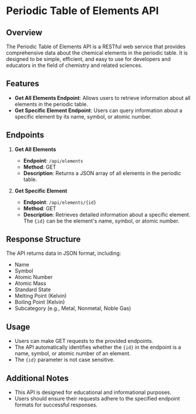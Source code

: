 # Periodic Table of Elements API

## Overview
The Periodic Table of Elements API is a RESTful web service that provides comprehensive data about the chemical elements in the periodic table. It is designed to be simple, efficient, and easy to use for developers and educators in the field of chemistry and related sciences.

## Features
- **Get All Elements Endpoint**: Allows users to retrieve information about all elements in the periodic table.
- **Get Specific Element Endpoint**: Users can query information about a specific element by its name, symbol, or atomic number.

## Endpoints
1. **Get All Elements**
   - **Endpoint**: `/api/elements`
   - **Method**: GET
   - **Description**: Returns a JSON array of all elements in the periodic table.

2. **Get Specific Element**
   - **Endpoint**: `/api/elements/{id}`
   - **Method**: GET
   - **Description**: Retrieves detailed information about a specific element. The `{id}` can be the element's name, symbol, or atomic number.

## Response Structure
The API returns data in JSON format, including:
- Name
- Symbol
- Atomic Number
- Atomic Mass
- Standard State
- Melting Point (Kelvin)
- Boiling Point (Kelvin)
- Subcategory (e.g., Metal, Nonmetal, Noble Gas)

## Usage
- Users can make GET requests to the provided endpoints.
- The API automatically identifies whether the `{id}` in the endpoint is a name, symbol, or atomic number of an element.
- The `{id}` parameter is not case sensitive.

## Additional Notes
- This API is designed for educational and informational purposes.
- Users should ensure their requests adhere to the specified endpoint formats for successful responses.
